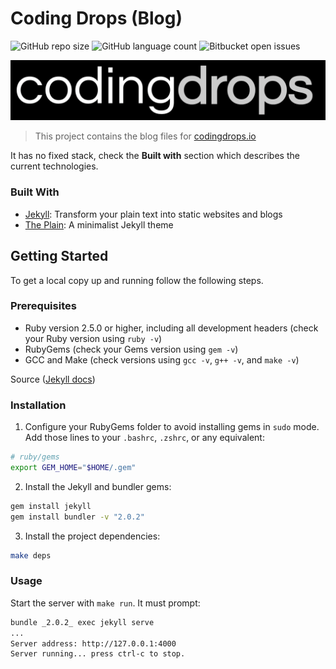 # Coding Drops (Blog)

![GitHub repo size](https://img.shields.io/github/repo-size/cristianossd/codingdrops-blog?style=for-the-badge)
![GitHub language count](https://img.shields.io/github/languages/count/cristianossd/codingdrops-blog?style=for-the-badge)
![Bitbucket open issues](https://img.shields.io/bitbucket/issues/cristianossd/codingdrops-blog?style=for-the-badge)

<img src="cover.png" alt="cover">

> This project contains the blog files for [codingdrops.io](codingdrops.io)

It has no fixed stack, check the **Built with** section which describes the current technologies.

### Built With

- [Jekyll](https://jekyllrb.com/): Transform your plain text into static websites and blogs
- [The Plain](https://github.com/heiswayi/the-plain): A minimalist Jekyll theme

## Getting Started

To get a local copy up and running follow the following steps.

### Prerequisites

- Ruby version 2.5.0 or higher, including all development headers (check your Ruby version using `ruby -v`)
- RubyGems (check your Gems version using `gem -v`)
- GCC and Make (check versions using `gcc -v`, `g++ -v`, and `make -v`)

Source ([Jekyll docs](https://jekyllrb.com/docs/installation/#requirements))

### Installation

1. Configure your RubyGems folder to avoid installing gems in `sudo` mode. Add those lines to your `.bashrc`, `.zshrc`, or any equivalent:

  ```sh
  # ruby/gems
  export GEM_HOME="$HOME/.gem"
  ```

2. Install the Jekyll and bundler gems:

  ```sh
  gem install jekyll
  gem install bundler -v "2.0.2"
  ```

3. Install the project dependencies:

  ```sh
  make deps
  ```

### Usage

Start the server with `make run`. It must prompt:

```sh
bundle _2.0.2_ exec jekyll serve
...
Server address: http://127.0.0.1:4000
Server running... press ctrl-c to stop.
```
